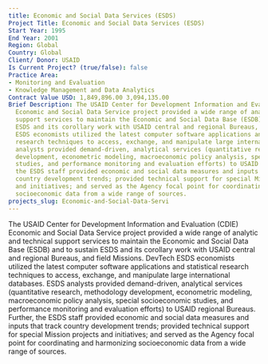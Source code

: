 ```yaml
---
title: Economic and Social Data Services (ESDS)
Project Title: Economic and Social Data Services (ESDS)
Start Year: 1995
End Year: 2001
Region: Global
Country: Global
Client/ Donor: USAID
Is Current Project? (true/false): false
Practice Area:
- Monitoring and Evaluation
- Knowledge Management and Data Analytics
Contract Value USD: 1,849,896.00 3,094,135.00
Brief Description: The USAID Center for Development Information and Evaluation (CDIE)
  Economic and Social Data Service project provided a wide range of analytic and technical
  support services to maintain the Economic and Social Data Base (ESDB) and to sustain
  ESDS and its corollary work with USAID central and regional Bureaus, and field Missions.DevTech
  ESDS economists utilized the latest computer software applications and statistical
  research techniques to access, exchange, and manipulate large international databases.ESDS
  analysts provided demand-driven, analytical services (quantitative research, methodology
  development, econometric modeling, macroeconomic policy analysis, special socioeconomic
  studies, and performance monitoring and evaluation efforts) to USAID regional Bureaus.Further,
  the ESDS staff provided economic and social data measures and inputs that track
  country development trends; provided technical support for special Mission projects
  and initiatives; and served as the Agency focal point for coordinating and harmonizing
  socioeconomic data from a wide range of sources.
projects_slug: Economic-and-Social-Data-Servi
---
```


The USAID Center for Development Information and Evaluation (CDIE) Economic and Social Data Service project provided a wide range of analytic and technical support services to maintain the Economic and Social Data Base (ESDB) and to sustain ESDS and its corollary work with USAID central and regional Bureaus, and field Missions. DevTech ESDS economists utilized the latest computer software applications and statistical research techniques to access, exchange, and manipulate large international databases. ESDS analysts provided demand-driven, analytical services (quantitative research, methodology development, econometric modeling, macroeconomic policy analysis, special socioeconomic studies, and performance monitoring and evaluation efforts) to USAID regional Bureaus. Further, the ESDS staff provided economic and social data measures and inputs that track country development trends; provided technical support for special Mission projects and initiatives; and served as the Agency focal point for coordinating and harmonizing socioeconomic data from a wide range of sources.